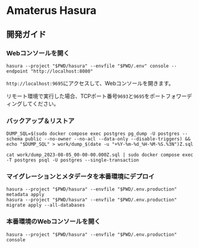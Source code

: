 # Amaterus Hasura

## 開発ガイド

### Webコンソールを開く

```shell
hasura --project "$PWD/hasura" --envfile "$PWD/.env" console --endpoint "http://localhost:8080"
```

`http://localhost:9695`にアクセスして、Webコンソールを開きます。

リモート環境で実行した場合、TCPポート番号`9693`と`9695`をポートフォワーディングしてください。

### バックアップ＆リストア

```shell
DUMP_SQL=$(sudo docker compose exec postgres pg_dump -U postgres --schema public --no-owner --no-acl --data-only --disable-triggers) && echo "$DUMP_SQL" > work/dump_$(date -u "+%Y-%m-%d_%H-%M-%S.%3N")Z.sql
```

```shell
cat work/dump_2023-08-05_00-00-00.000Z.sql | sudo docker compose exec -T postgres psql -U postgres --single-transaction
```

### マイグレーションとメタデータを本番環境にデプロイ

```shell
hasura --project "$PWD/hasura" --envfile "$PWD/.env.production" metadata apply
hasura --project "$PWD/hasura" --envfile "$PWD/.env.production" migrate apply --all-databases
```

### 本番環境のWebコンソールを開く

```shell
hasura --project "$PWD/hasura" --envfile "$PWD/.env.production" console
```
